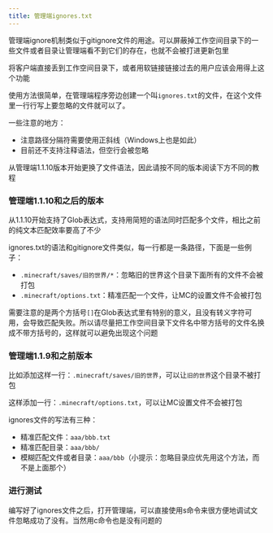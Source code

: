```yaml
---
title: 管理端ignores.txt
---
```

管理端ignore机制类似于gitignore文件的用途。可以屏蔽掉工作空间目录下的一些文件或者目录让管理端看不到它们的存在，也就不会被打进更新包里

将客户端直接丢到工作空间目录下，或者用软链接链接过去的用户应该会用得上这个功能

使用方法很简单，在管理端程序旁边创建一个叫`ignores.txt`的文件，在这个文件里一行行写上要忽略的文件就可以了。

一些注意的地方：

+ 注意路径分隔符需要使用正斜线（Windows上也是如此）
+ 目前还不支持注释语法，但空行会被忽略

从管理端1.1.10版本开始更换了文件语法，因此请按不同的版本阅读下方不同的教程

### 管理端1.1.10和之后的版本

从1.1.10开始支持了Glob表达式，支持用简短的语法同时匹配多个文件，相比之前的纯文本匹配效率要高了不少

ignores.txt的语法和gitignore文件类似，每一行都是一条路径，下面是一些例子：

+ `.minecraft/saves/旧的世界/*`：忽略旧的世界这个目录下面所有的文件不会被打包
+ `.minecraft/options.txt`：精准匹配一个文件，让MC的设置文件不会被打包

需要注意的是两个方括号`[]`在Glob表达式里有特别的意义，且没有转义字符可用，会导致匹配失败。所以请尽量把工作空间目录下文件名中带方括号的文件名换成不带方括号的，这样就可以避免出现这个问题

### 管理端1.1.9和之前版本

比如添加这样一行：`.minecraft/saves/旧的世界`，可以让`旧的世界`这个目录不被打包

这样添加一行：`.minecraft/options.txt`，可以让MC设置文件不会被打包

ignores文件的写法有三种：

+ 精准匹配文件：`aaa/bbb.txt`
+ 精准匹配目录：`aaa/bbb/`
+ 模糊匹配文件或者目录：`aaa/bbb`（小提示：忽略目录应优先用这个方法，而不是上面那个）

### 进行测试

编写好了ignores文件之后，打开管理端，可以直接使用s命令来很方便地调试文件忽略成功了没有。当然用c命令也是没有问题的